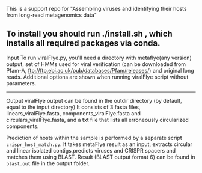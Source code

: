 This is a support repo for "Assembling viruses and identifying their hosts from long-read metagenomics data"

To install you should run ./install.sh , which installs all required packages via conda.
---
Input
To run viralFlye.py, you'll need a directory with metaflye(any version) output, set of HMMs used for viral verification (can be downloaded from Pfam-A, ftp://ftp.ebi.ac.uk/pub/databases/Pfam/releases/) and original long reads.
Additional options are shown when running viralFlye script without parameters.

---
Output
viralFlye output can be found in the outdir directory (by default, equal to the input directory)
It consists of 3 fasta files, linears_viralFlye.fasta, components_viralFlye.fasta and circulars_viralFlye.fasta, and a txt file that lists all erroneously circularized components.


Prediction of hosts within the sample is performed by a separate script `crispr_host_match.py`. It takes metaFlye result as an input, extracts circular and linear isolated contigs,predicts viruses and CRISPR spacers and matches them using BLAST. Result (BLAST output format 6) can be found in `blast.out` file in the output folder.
